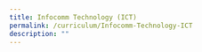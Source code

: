 ```yaml
---
title: Infocomm Technology (ICT)
permalink: /curriculum/Infocomm-Technology-ICT
description: ""
---
```

